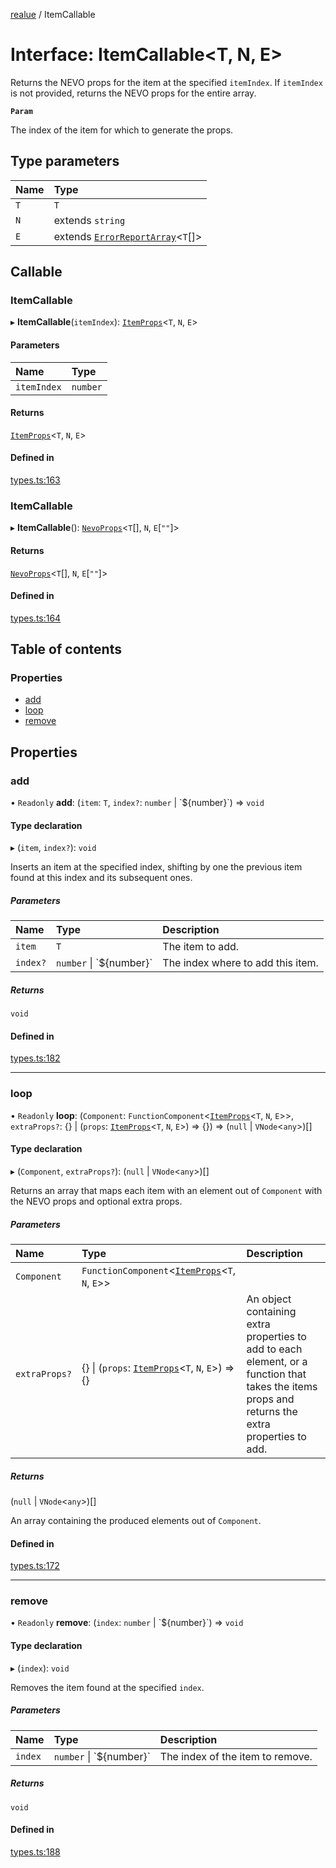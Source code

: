 [realue](../README.md) / ItemCallable

# Interface: ItemCallable<T, N, E\>

Returns the NEVO props for the item at the specified `itemIndex`. If `itemIndex` is not provided, returns the NEVO props for the entire array.

**`Param`**

The index of the item for which to generate the props.

## Type parameters

| Name | Type |
| :------ | :------ |
| `T` | `T` |
| `N` | extends `string` |
| `E` | extends [`ErrorReportArray`](../README.md#errorreportarray)<`T`[]\> |

## Callable

### ItemCallable

▸ **ItemCallable**(`itemIndex`): [`ItemProps`](../README.md#itemprops)<`T`, `N`, `E`\>

#### Parameters

| Name | Type |
| :------ | :------ |
| `itemIndex` | `number` |

#### Returns

[`ItemProps`](../README.md#itemprops)<`T`, `N`, `E`\>

#### Defined in

[types.ts:163](https://github.com/davidbonnet/realue/blob/98248bd/lib/types.ts#L163)

### ItemCallable

▸ **ItemCallable**(): [`NevoProps`](../README.md#nevoprops)<`T`[], `N`, `E`[``""``]\>

#### Returns

[`NevoProps`](../README.md#nevoprops)<`T`[], `N`, `E`[``""``]\>

#### Defined in

[types.ts:164](https://github.com/davidbonnet/realue/blob/98248bd/lib/types.ts#L164)

## Table of contents

### Properties

- [add](ItemCallable.md#add)
- [loop](ItemCallable.md#loop)
- [remove](ItemCallable.md#remove)

## Properties

### add

• `Readonly` **add**: (`item`: `T`, `index?`: `number` \| \`${number}\`) => `void`

#### Type declaration

▸ (`item`, `index?`): `void`

Inserts an item at the specified index, shifting by one the previous item found at this index and its subsequent ones.

##### Parameters

| Name | Type | Description |
| :------ | :------ | :------ |
| `item` | `T` | The item to add. |
| `index?` | `number` \| \`${number}\` | The index where to add this item. |

##### Returns

`void`

#### Defined in

[types.ts:182](https://github.com/davidbonnet/realue/blob/98248bd/lib/types.ts#L182)

___

### loop

• `Readonly` **loop**: (`Component`: `FunctionComponent`<[`ItemProps`](../README.md#itemprops)<`T`, `N`, `E`\>\>, `extraProps?`: {} \| (`props`: [`ItemProps`](../README.md#itemprops)<`T`, `N`, `E`\>) => {}) => (``null`` \| `VNode`<`any`\>)[]

#### Type declaration

▸ (`Component`, `extraProps?`): (``null`` \| `VNode`<`any`\>)[]

Returns an array that maps each item with an element out of `Component` with the NEVO props and optional extra props.

##### Parameters

| Name | Type | Description |
| :------ | :------ | :------ |
| `Component` | `FunctionComponent`<[`ItemProps`](../README.md#itemprops)<`T`, `N`, `E`\>\> |  |
| `extraProps?` | {} \| (`props`: [`ItemProps`](../README.md#itemprops)<`T`, `N`, `E`\>) => {} | An object containing extra properties to add to each element, or a function that takes the items props and returns the extra properties to add. |

##### Returns

(``null`` \| `VNode`<`any`\>)[]

An array containing the produced elements out of `Component`.

#### Defined in

[types.ts:172](https://github.com/davidbonnet/realue/blob/98248bd/lib/types.ts#L172)

___

### remove

• `Readonly` **remove**: (`index`: `number` \| \`${number}\`) => `void`

#### Type declaration

▸ (`index`): `void`

Removes the item found at the specified `index`.

##### Parameters

| Name | Type | Description |
| :------ | :------ | :------ |
| `index` | `number` \| \`${number}\` | The index of the item to remove. |

##### Returns

`void`

#### Defined in

[types.ts:188](https://github.com/davidbonnet/realue/blob/98248bd/lib/types.ts#L188)
